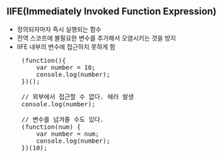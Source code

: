 ## IIFE(Immediately Invoked Function Expression) 
- 정의되자마자 즉시 실행되는 함수
- 전역 스코프에 불필요한 변수를 추가해서 오염시키는 것을 방지 
- IIFE 내부의 변수에 접근하지 못하게 함 
<pre>
    (function(){
        var number = 10;
        console.log(number);
    })();

    // 외부에서 접근할 수 없다. 에러 발생
    console.log(number);

    // 변수를 넘겨줄 수도 있다.
    (function(num) {
        var number = num;
        console.log(number);
    })(10);
</pre>